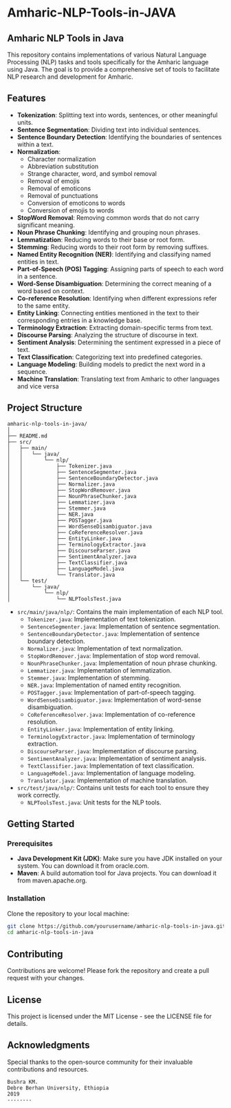 # Amharic-NLP-Tools-in-JAVA
## Amharic NLP Tools in Java

This repository contains implementations of various Natural Language Processing (NLP) tasks and tools specifically for the Amharic language using Java. The goal is to provide a comprehensive set of tools to facilitate NLP research and development for Amharic.

## Features

- **Tokenization**: Splitting text into words, sentences, or other meaningful units.
- **Sentence Segmentation**: Dividing text into individual sentences.
- **Sentence Boundary Detection**: Identifying the boundaries of sentences within a text.
- **Normalization**:
  - Character normalization
  - Abbreviation substitution
  - Strange character, word, and symbol removal
  - Removal of emojis
  - Removal of emoticons
  - Removal of punctuations
  - Conversion of emoticons to words
  - Conversion of emojis to words
- **StopWord Removal**: Removing common words that do not carry significant meaning.
- **Noun Phrase Chunking**: Identifying and grouping noun phrases.
- **Lemmatization**: Reducing words to their base or root form.
- **Stemming**: Reducing words to their root form by removing suffixes.
- **Named Entity Recognition (NER)**: Identifying and classifying named entities in text.
- **Part-of-Speech (POS) Tagging**: Assigning parts of speech to each word in a sentence.
- **Word-Sense Disambiguation**: Determining the correct meaning of a word based on context.
- **Co-reference Resolution**: Identifying when different expressions refer to the same entity.
- **Entity Linking**: Connecting entities mentioned in the text to their corresponding entries in a knowledge base.
- **Terminology Extraction**: Extracting domain-specific terms from text.
- **Discourse Parsing**: Analyzing the structure of discourse in text.
- **Sentiment Analysis**: Determining the sentiment expressed in a piece of text.
- **Text Classification**: Categorizing text into predefined categories.
- **Language Modeling**: Building models to predict the next word in a sequence.
- **Machine Translation**: Translating text from Amharic to other languages and vice versa

## Project Structure
```
amharic-nlp-tools-in-java/
│
├── README.md
├── src/
│   ├── main/
│   │   └── java/
│   │       └── nlp/
│   │           ├── Tokenizer.java
│   │           ├── SentenceSegmenter.java
│   │           ├── SentenceBoundaryDetector.java
│   │           ├── Normalizer.java
│   │           ├── StopWordRemover.java
│   │           ├── NounPhraseChunker.java
│   │           ├── Lemmatizer.java
│   │           ├── Stemmer.java
│   │           ├── NER.java
│   │           ├── POSTagger.java
│   │           ├── WordSenseDisambiguator.java
│   │           ├── CoReferenceResolver.java
│   │           ├── EntityLinker.java
│   │           ├── TerminologyExtractor.java
│   │           ├── DiscourseParser.java
│   │           ├── SentimentAnalyzer.java
│   │           ├── TextClassifier.java
│   │           ├── LanguageModel.java
│   │           └── Translator.java
│   └── test/
│       └── java/
│           └── nlp/
│               └── NLPToolsTest.java

```

- `src/main/java/nlp/`: Contains the main implementation of each NLP tool.
  - `Tokenizer.java`: Implementation of text tokenization.
  - `SentenceSegmenter.java`: Implementation of sentence segmentation.
  - `SentenceBoundaryDetector.java`: Implementation of sentence boundary detection.
  - `Normalizer.java`: Implementation of text normalization.
  - `StopWordRemover.java`: Implementation of stop word removal.
  - `NounPhraseChunker.java`: Implementation of noun phrase chunking.
  - `Lemmatizer.java`: Implementation of lemmatization.
  - `Stemmer.java`: Implementation of stemming.
  - `NER.java`: Implementation of named entity recognition.
  - `POSTagger.java`: Implementation of part-of-speech tagging.
  - `WordSenseDisambiguator.java`: Implementation of word-sense disambiguation.
  - `CoReferenceResolver.java`: Implementation of co-reference resolution.
  - `EntityLinker.java`: Implementation of entity linking.
  - `TerminologyExtractor.java`: Implementation of terminology extraction.
  - `DiscourseParser.java`: Implementation of discourse parsing.
  - `SentimentAnalyzer.java`: Implementation of sentiment analysis.
  - `TextClassifier.java`: Implementation of text classification.
  - `LanguageModel.java`: Implementation of language modeling.
  - `Translator.java`: Implementation of machine translation.
- `src/test/java/nlp/`: Contains unit tests for each tool to ensure they work correctly.
  - `NLPToolsTest.java`: Unit tests for the NLP tools.

## Getting Started

### Prerequisites

- **Java Development Kit (JDK)**: Make sure you have JDK installed on your system. You can download it from oracle.com.
- **Maven**: A build automation tool for Java projects. You can download it from maven.apache.org.

### Installation

Clone the repository to your local machine:

```bash
git clone https://github.com/yourusername/amharic-nlp-tools-in-java.git
cd amharic-nlp-tools-in-java
```
## Contributing
Contributions are welcome! Please fork the repository and create a pull request with your changes.

## License
This project is licensed under the MIT License - see the LICENSE file for details.

## Acknowledgments
Special thanks to the open-source community for their invaluable contributions and resources.

```
Bushra KM.
Debre Berhan University, Ethiopia
2019
--------

